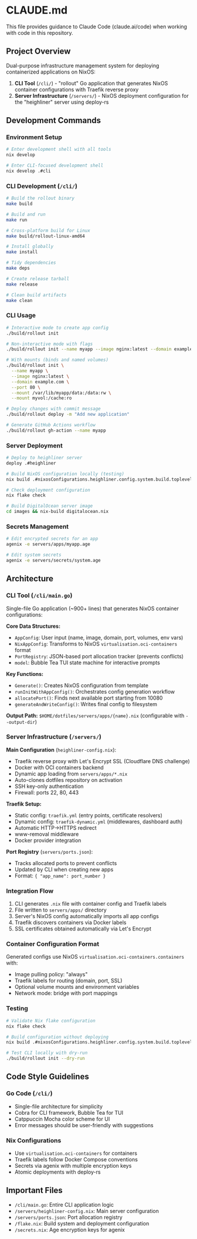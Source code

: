# CLAUDE.md

This file provides guidance to Claude Code (claude.ai/code) when working with code in this repository.

## Project Overview

Dual-purpose infrastructure management system for deploying containerized applications on NixOS:
1. **CLI Tool** (`/cli/`) - "rollout" Go application that generates NixOS container configurations with Traefik reverse proxy
2. **Server Infrastructure** (`/servers/`) - NixOS deployment configuration for the "heighliner" server using deploy-rs

## Development Commands

### Environment Setup
```bash
# Enter development shell with all tools
nix develop

# Enter CLI-focused development shell  
nix develop .#cli
```

### CLI Development (`/cli/`)
```bash
# Build the rollout binary
make build

# Build and run
make run

# Cross-platform build for Linux
make build/rollout-linux-amd64

# Install globally
make install

# Tidy dependencies
make deps

# Create release tarball
make release

# Clean build artifacts
make clean
```

### CLI Usage
```bash
# Interactive mode to create app config
./build/rollout init

# Non-interactive mode with flags
./build/rollout init --name myapp --image nginx:latest --domain example.com --port 80

# With mounts (binds and named volumes)
./build/rollout init \
  --name myapp \
  --image nginx:latest \
  --domain example.com \
  --port 80 \
  --mount /var/lib/myapp/data:/data:rw \
  --mount myvol:/cache:ro

# Deploy changes with commit message
./build/rollout deploy -m "Add new application"

# Generate GitHub Actions workflow
./build/rollout gh-action --name myapp
```

### Server Deployment
```bash
# Deploy to heighliner server
deploy .#heighliner

# Build NixOS configuration locally (testing)
nix build .#nixosConfigurations.heighliner.config.system.build.toplevel

# Check deployment configuration
nix flake check

# Build DigitalOcean server image
cd images && nix-build digitalocean.nix
```

### Secrets Management
```bash
# Edit encrypted secrets for an app
agenix -e servers/apps/myapp.age

# Edit system secrets
agenix -e servers/secrets/system.age
```

## Architecture

### CLI Tool (`/cli/main.go`)
Single-file Go application (~900+ lines) that generates NixOS container configurations:

**Core Data Structures:**
- `AppConfig`: User input (name, image, domain, port, volumes, env vars)
- `NixAppConfig`: Transforms to NixOS `virtualisation.oci-containers` format  
- `PortRegistry`: JSON-based port allocation tracker (prevents conflicts)
- `model`: Bubble Tea TUI state machine for interactive prompts

**Key Functions:**
- `Generate()`: Creates NixOS configuration from template
- `runInitWithAppConfig()`: Orchestrates config generation workflow
- `allocatePort()`: Finds next available port starting from 10080
- `generateAndWriteConfig()`: Writes final config to filesystem

**Output Path:** `$HOME/dotfiles/servers/apps/{name}.nix` (configurable with `--output-dir`)

### Server Infrastructure (`/servers/`)

**Main Configuration** (`heighliner-config.nix`):
- Traefik reverse proxy with Let's Encrypt SSL (Cloudflare DNS challenge)
- Docker with OCI containers backend
- Dynamic app loading from `servers/apps/*.nix`
- Auto-clones dotfiles repository on activation
- SSH key-only authentication
- Firewall: ports 22, 80, 443

**Traefik Setup:**
- Static config: `traefik.yml` (entry points, certificate resolvers)
- Dynamic config: `traefik-dynamic.yml` (middlewares, dashboard auth)
- Automatic HTTP→HTTPS redirect
- www-removal middleware
- Docker provider integration

**Port Registry** (`servers/ports.json`):
- Tracks allocated ports to prevent conflicts
- Updated by CLI when creating new apps
- Format: `{ "app_name": port_number }`

### Integration Flow

1. CLI generates `.nix` file with container config and Traefik labels
2. File written to `servers/apps/` directory  
3. Server's NixOS config automatically imports all app configs
4. Traefik discovers containers via Docker labels
5. SSL certificates obtained automatically via Let's Encrypt

### Container Configuration Format

Generated configs use NixOS `virtualisation.oci-containers.containers` with:
- Image pulling policy: "always" 
- Traefik labels for routing (domain, port, SSL)
- Optional volume mounts and environment variables
- Network mode: bridge with port mappings

### Testing

```bash
# Validate Nix flake configuration
nix flake check

# Build configuration without deploying
nix build .#nixosConfigurations.heighliner.config.system.build.toplevel

# Test CLI locally with dry-run
./build/rollout init --dry-run
```

## Code Style Guidelines

### Go Code (`/cli/`)
- Single-file architecture for simplicity
- Cobra for CLI framework, Bubble Tea for TUI
- Catppuccin Mocha color scheme for UI
- Error messages should be user-friendly with suggestions

### Nix Configurations
- Use `virtualisation.oci-containers` for containers
- Traefik labels follow Docker Compose conventions
- Secrets via agenix with multiple encryption keys
- Atomic deployments with deploy-rs

## Important Files

- `/cli/main.go`: Entire CLI application logic
- `/servers/heighliner-config.nix`: Main server configuration
- `/servers/ports.json`: Port allocation registry
- `/flake.nix`: Build system and deployment configuration
- `/secrets.nix`: Age encryption keys for agenix
